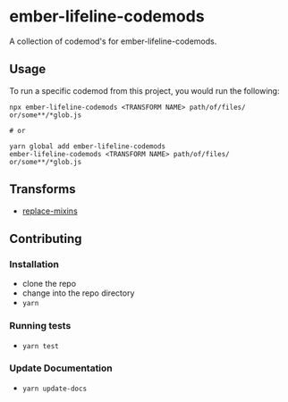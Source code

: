 # ember-lifeline-codemods


A collection of codemod's for ember-lifeline-codemods.

## Usage

To run a specific codemod from this project, you would run the following:

```
npx ember-lifeline-codemods <TRANSFORM NAME> path/of/files/ or/some**/*glob.js

# or

yarn global add ember-lifeline-codemods
ember-lifeline-codemods <TRANSFORM NAME> path/of/files/ or/some**/*glob.js
```

## Transforms

<!--TRANSFORMS_START-->
* [replace-mixins](transforms/replace-mixins/README.md)
<!--TRANSFORMS_END-->

## Contributing

### Installation

* clone the repo
* change into the repo directory
* `yarn`

### Running tests

* `yarn test`

### Update Documentation

* `yarn update-docs`